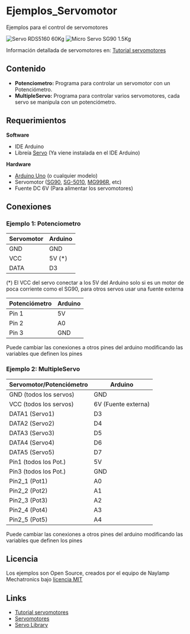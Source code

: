 # Ejemplos_Servomotor
Ejemplos para el control de servomotores

![Servo RDS5160 60Kg](https://naylampmechatronics.com/2581-large_default/servo-rds5160-60kg.jpg)
![Micro Servo SG90 1.5Kg](https://naylampmechatronics.com/774-large_default/servo-sg90-15kg.jpg)

Información detallada de servomotores en: [Tutorial servomotores](https://naylampmechatronics.com/blog/33_Tutorial-uso-de-servomotores-con-arduino-.html)

## Contenido
* **Potenciometro:** Programa para controlar un servomotor con un Potenciómetro.
* **MultipleServo:** Programa para controlar varios servomotores, cada servo se manipula con un potenciómetro.
 
## Requerimientos
 **Software**
  * IDE Arduino
  * Libreía [Servo](https://www.arduino.cc/reference/en/libraries/servo/) (Ya viene instalada en el IDE Arduino)
  
 **Hardware**
  * [Arduino Uno](https://naylampmechatronics.com/arduino-tarjetas/8-arduino-uno-r3.html) (o cualquier modelo)
  * Servomotor ([SG90](https://naylampmechatronics.com/servomotores/21-servo-sg90-15kg.html), [SG-5010](https://naylampmechatronics.com/servomotores/22-servo-sg-5010-6kg.html), [MG996R](https://naylampmechatronics.com/servomotores/343-servo-mg996r-11kg.html), etc)
  * Fuente DC 6V (Para alimentar los servomotores)
  
## Conexiones
### Ejemplo 1: Potenciometro

  Servomotor   | Arduino
  -------------|----------
  GND     |   GND  
  VCC     |   5V (*) 
  DATA    |   D3   
  
  (*) El VCC del servo conectar a los 5V del Arduino  solo si es un motor de poca corriente como el SG90, para otros servos usar una fuente externa
 
  Potenciómetro| Arduino
  -----------|------------
  Pin 1    |   5V  
  Pin 2    |   A0  
  Pin 3    |   GND   
  
  Puede cambiar las conexiones a otros pines del arduino modificando las variables que definen los pines


### Ejemplo 2: MultipleServo

  Servomotor/Potenciómetro  | Arduino
  -----------|---------------
  GND (todos los servos)|   GND  
  VCC (todos los servos)|   6V (Fuente externa) 
  DATA1 (Servo1)  |   D3 
  DATA2 (Servo2)  |   D4 
  DATA3 (Servo3)  |   D5 
  DATA4 (Servo4)  |   D6 
  DATA5 (Servo5)  |   D7  
  Pin1 (todos los Pot.)|   5V  
  Pin3 (todos los Pot.)|   GND  
  Pin2_1 (Pot1)   |   A0  
  Pin2_2 (Pot2)   |   A1
  Pin2_3 (Pot3)   |   A2
  Pin2_4 (Pot4)   |   A3
  Pin2_5 (Pot5)   |   A4 
 
 Puede cambiar las conexiones a otros pines del arduino modificando las variables que definen los pines

## Licencia
Los ejemplos son Open Source, creados por el equipo de Naylamp Mechatronics bajo [licencia MIT](LICENSE)
 
## Links 
 * [Tutorial servomotores](https://naylampmechatronics.com/blog/33_Tutorial-uso-de-servomotores-con-arduino-.html)
 * [Servomotores](https://naylampmechatronics.com/26-servomotores)
 * [Servo Library](https://www.arduino.cc/reference/en/libraries/servo/)

